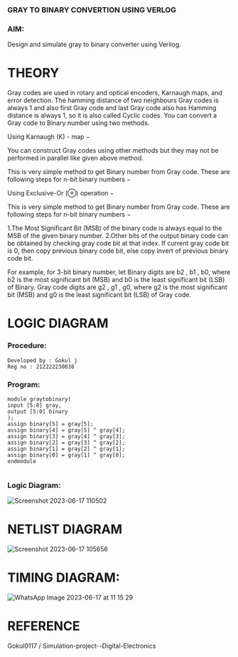 ### GRAY TO BINARY CONVERTION USING VERLOG

### AIM:
Design and simulate gray to binary converter using Verilog.

# THEORY
Gray codes are used in rotary and optical encoders, Karnaugh maps, and error detection. The hamming distance of two neighbours Gray codes is always 1 and also first Gray code and last Gray code also has Hamming distance is always 1, so it is also called Cyclic codes. You can convert a Gray code to Binary number using two methods.

Using Karnaugh (K) - map −

You can construct Gray codes using other methods but they may not be performed in parallel like given above method.

This is very simple method to get Binary number from Gray code. These are following steps for n-bit binary numbers −

Using Exclusive-Or (⊕) operation −

This is very simple method to get Binary number from Gray code. These are following steps for n-bit binary numbers −

1.The Most Significant Bit (MSB) of the binary code is always equal to the MSB of the given binary number. 2.Other bits of the output binary code can be obtained by checking gray code bit at that index. If current gray code bit is 0, then copy previous binary code bit, else copy invert of previous binary code bit.

For example, for 3-bit binary number, let Binary digits are b2 , b1 , b0, where b2 is the most significant bit (MSB) and b0 is the least significant bit (LSB) of Binary. Gray code digits are g2 , g1 , g0, where g2 is the most significant bit (MSB) and g0 is the least significant bit (LSB) of Gray code.

# LOGIC DIAGRAM
### Procedure:
```
Developed by : Gokul j
Reg no : 212222230038
```

### Program:
```
module graytobinary(
input [5:0] gray,
output [5:0] binary
);
assign binary[5] = gray[5];
assign binary[4] = gray[5] ^ gray[4];
assign binary[3] = gray[4] ^ gray[3];
assign binary[2] = gray[3] ^ gray[2];
assign binary[1] = gray[2] ^ gray[1];
assign binary[0] = gray[1] ^ gray[0];
endmodule


```
### Logic Diagram:
![Screenshot 2023-06-17 110502](https://github.com/Gokul0117/Simulation-project--Digital-Electronics/assets/121165938/78fb9be3-e7ca-474c-8202-e30dedb07265)


# NETLIST DIAGRAM
![Screenshot 2023-06-17 105656](https://github.com/Gokul0117/Simulation-project--Digital-Electronics/assets/121165938/36da494a-f79c-4f86-a06b-b086a9940d8b)


# TIMING DIAGRAM:
![WhatsApp Image 2023-06-17 at 11 15 29](https://github.com/Gokul0117/Simulation-project--Digital-Electronics/assets/121165938/9d290acd-7590-49cd-a34f-45fb56369452)


# REFERENCE
Gokul0117
/
Simulation-project--Digital-Electronics
